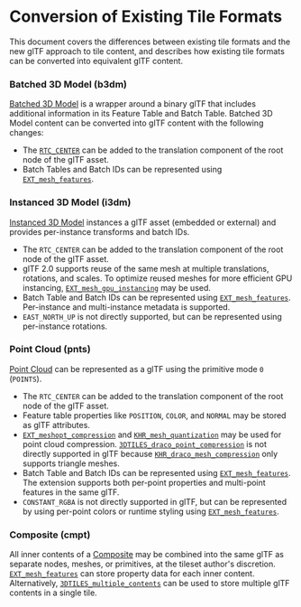 # Conversion of Existing Tile Formats

This document covers the differences between existing tile formats and the new glTF approach to tile content, and describes how existing tile formats can be converted into equivalent glTF content.

### Batched 3D Model (b3dm)

[Batched 3D Model](../../specification/TileFormats/Batched3DModel) is a wrapper around a binary glTF that includes additional information in its Feature Table and Batch Table. Batched 3D Model content can be converted into glTF content with the following changes: 

* The [`RTC_CENTER`](https://github.com/CesiumGS/3d-tiles/tree/main/specification/TileFormats/Batched3DModel#coordinate-system) can be added to the translation component of the root node of the glTF asset.
* Batch Tables and Batch IDs can be represented using [`EXT_mesh_features`](https://github.com/CesiumGS/glTF/tree/3d-tiles-next/extensions/2.0/Vendor/EXT_mesh_features).

### Instanced 3D Model (i3dm)

[Instanced 3D Model](../../specification/TileFormats/Instanced3DModel) instances a glTF asset (embedded or external) and provides per-instance transforms and batch IDs.

* The `RTC_CENTER` can be added to the translation component of the root node of the glTF asset.
* glTF 2.0 supports reuse of the same mesh at multiple translations, rotations, and scales. To optimize reused meshes for more efficient GPU instancing, [`EXT_mesh_gpu_instancing`](https://github.com/KhronosGroup/glTF/tree/master/extensions/2.0/Vendor/EXT_mesh_gpu_instancing) may be used.
* Batch Table and Batch IDs can be represented using [`EXT_mesh_features`](https://github.com/CesiumGS/glTF/blob/3d-tiles-next/extensions/2.0/Vendor/EXT_mesh_features). Per-instance and multi-instance metadata is supported.
* `EAST_NORTH_UP` is not directly supported, but can be represented using per-instance rotations.

### Point Cloud (pnts)

[Point Cloud](../../specification/TileFormats/PointCloud) can be represented as a glTF using the primitive mode `0` (`POINTS`).

* The `RTC_CENTER` can be added to the translation component of the root node of the glTF asset.
* Feature table properties like `POSITION`, `COLOR`, and `NORMAL` may be stored as glTF attributes.
* [`EXT_meshopt_compression`](https://github.com/KhronosGroup/glTF/tree/master/extensions/2.0/Vendor/EXT_meshopt_compression) and [`KHR_mesh_quantization`](https://github.com/KhronosGroup/glTF/tree/master/extensions/2.0/Khronos/KHR_mesh_quantization) may be used for point cloud compression. [`3DTILES_draco_point_compression`](../3DTILES_draco_point_compression) is not directly supported in glTF because [`KHR_draco_mesh_compression`](https://github.com/KhronosGroup/glTF/tree/master/extensions/2.0/Khronos/KHR_draco_mesh_compression) only supports triangle meshes.
* Batch Table and Batch IDs can be represented using [`EXT_mesh_features`](https://github.com/CesiumGS/glTF/tree/3d-tiles-next/extensions/2.0/Vendor/EXT_mesh_features). The extension supports both per-point properties and multi-point features in the same glTF.
* `CONSTANT_RGBA` is not directly supported in glTF, but can be represented by using per-point colors or runtime styling using [`EXT_mesh_features`](https://github.com/CesiumGS/glTF/blob/3d-tiles-next/extensions/2.0/Vendor/EXT_mesh_features).

### Composite (cmpt)

All inner contents of a [Composite](../../specification/TileFormats/Composite) may be combined into the same glTF as separate nodes, meshes, or primitives, at the tileset author's discretion. [`EXT_mesh_features`](https://github.com/CesiumGS/glTF/tree/3d-tiles-next/extensions/2.0/Vendor/EXT_mesh_features) can store property data for each inner content. Alternatively, [`3DTILES_multiple_contents`](../3DTILES_multiple_contents) can be used to store multiple glTF contents in a single tile.
